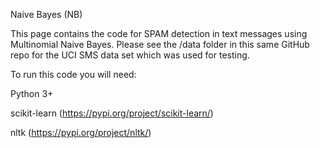 Naive Bayes (NB)

This page contains the code for SPAM detection in text messages using Multinomial Naive Bayes. Please see the /data folder in this same GitHub repo for the UCI SMS data set which was used for testing.

To run this code you will need:

Python 3+

scikit-learn (https://pypi.org/project/scikit-learn/)

nltk (https://pypi.org/project/nltk/)
